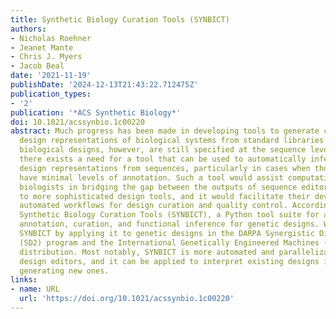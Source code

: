 ```yaml
---
title: Synthetic Biology Curation Tools (SYNBICT)
authors:
- Nicholas Roehner
- Jeanet Mante
- Chris J. Myers
- Jacob Beal
date: '2021-11-19'
publishDate: '2024-12-13T21:43:22.712475Z'
publication_types:
- '2'
publication: '*ACS Synthetic Biology*'
doi: 10.1021/acssynbio.1c00220
abstract: Much progress has been made in developing tools to generate component-based
  design representations of biological systems from standard libraries of parts. Most
  biological designs, however, are still specified at the sequence level. Consequently,
  there exists a need for a tool that can be used to automatically infer component-based
  design representations from sequences, particularly in cases when those sequences
  have minimal levels of annotation. Such a tool would assist computational synthetic
  biologists in bridging the gap between the outputs of sequence editors and the inputs
  to more sophisticated design tools, and it would facilitate their development of
  automated workflows for design curation and quality control. Accordingly, we introduce
  Synthetic Biology Curation Tools (SYNBICT), a Python tool suite for automation-assisted
  annotation, curation, and functional inference for genetic designs. We have validated
  SYNBICT by applying it to genetic designs in the DARPA Synergistic Discovery & Design
  (SD2) program and the International Genetically Engineered Machines (iGEM) 2018
  distribution. Most notably, SYNBICT is more automated and parallelizable than manual
  design editors, and it can be applied to interpret existing designs instead of only
  generating new ones.
links:
- name: URL
  url: 'https://doi.org/10.1021/acssynbio.1c00220'
---
```

